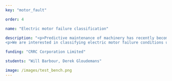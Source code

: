 ```yaml
---
key: "motor_fault"

order: 4

name: "Electric motor failure classification"

description: "<p>Predictive maintenance of machinery has recently become a higher-performance methodology compared to traditional condition-based maintenance. This is due to improved sensing capabilities through the internet of things (IoT) and renewed interest in machine learning methods that perform diagnosis well. Fault states as well as machine health values can be predicted in some cases.</p>
<p>We are interested in classifying electric motor failure conditions using accelerometer data, with specific application for traction motors on railroad locomotives. Machine learning classifiers were first trained and tested on motor data from a test bench to make the binary prediction of faulty or healthy condition. Ensemble models were then developed to make the multi-label classification of which fault, or which combination of fault, are present in a motor.</p>"

funding: "CRRC Corporation Limited"

students: "Will Barbour, Derek Gloudemans"

image: /images/test_bench.png
---
```

